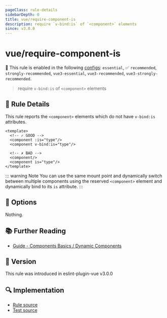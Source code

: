 ```yaml
---
pageClass: rule-details
sidebarDepth: 0
title: vue/require-component-is
description: require `v-bind:is` of `<component>` elements
since: v3.0.0
---
```

# vue/require-component-is

💼 This rule is enabled in the following [configs](https://eslint.vuejs.org/user-guide/#bundle-configurations): `essential`, ✅ `recommended`, `strongly-recommended`, `vue3-essential`, `vue3-recommended`, `vue3-strongly-recommended`.

<!-- end auto-generated rule header -->

> require `v-bind:is` of `<component>` elements

## :book: Rule Details

This rule reports the `<component>` elements which do not have `v-bind:is` attributes.

<eslint-code-block :rules="{'vue/require-component-is': ['error']}">

```vue
<template>
  <!-- ✓ GOOD -->
  <component :is="type"/>
  <component v-bind:is="type"/>

  <!-- ✗ BAD -->
  <component/>
  <component is="type"/>
</template>
```

</eslint-code-block>

::: warning Note
You can use the same mount point and dynamically switch between multiple components using the reserved `<component>` element and dynamically bind to its `is` attribute.
:::

## :wrench: Options

Nothing.

## :books: Further Reading

- [Guide - Components Basics / Dynamic Components](https://vuejs.org/guide/essentials/component-basics.html#dynamic-components)

## :rocket: Version

This rule was introduced in eslint-plugin-vue v3.0.0

## :mag: Implementation

- [Rule source](https://github.com/vuejs/eslint-plugin-vue/blob/master/lib/rules/require-component-is.js)
- [Test source](https://github.com/vuejs/eslint-plugin-vue/blob/master/tests/lib/rules/require-component-is.js)
